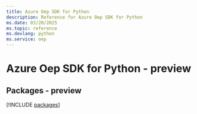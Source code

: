 ```yaml
---
title: Azure Oep SDK for Python
description: Reference for Azure Oep SDK for Python
ms.date: 03/20/2025
ms.topic: reference
ms.devlang: python
ms.service: oep
---
```

# Azure Oep SDK for Python - preview
## Packages - preview
[!INCLUDE [packages](oep-index.md)]